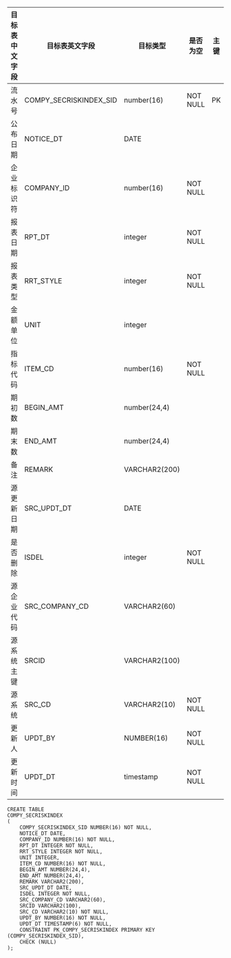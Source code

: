 <!--sec data-title="证券公司风险控制指标表" data-id="section0" data-show=true ces-->

| 目标表中文字段 | 目标表英文字段                | 目标类型          | 是否为空     | 主键   | 说明                                       |
| ------- | ---------------------- | ------------- | -------- | ---- | ---------------------------------------- |
| 流水号     | COMPY_SECRISKINDEX_SID | number(16)    | NOT NULL | PK   |                                          |
| 公布日期    | NOTICE_DT              | DATE          |          |      |                                          |
| 企业标识符   | COMPANY_ID             | number(16)    | NOT NULL |      |                                          |
| 报表日期    | RPT_DT                 | integer       | NOT NULL |      |                                          |
| 报表类型    | RRT_STYLE              | integer       | NOT NULL |      | select CONSTANTCODE from 数字常量表   where CONSTANTTYPE = 11 |
| 金额单位    | UNIT                   | integer       |          |      | select CONSTANTCODE from 数字常量表   where CONSTANTTYPE = 10 |
| 指标代码    | ITEM_CD                | number(16)    | NOT NULL |      | INDEX_ID FROM 金融类指标表 WHERE INDEX   = 2   |
| 期初数     | BEGIN_AMT              | number(24,4)  |          |      |                                          |
| 期末数     | END_AMT                | number(24,4)  |          |      |                                          |
| 备注      | REMARK                 | VARCHAR2(200) |          |      |                                          |
| 源更新日期   | SRC_UPDT_DT            | DATE          |          |      |                                          |
| 是否删除    | ISDEL                  | integer       | NOT NULL |      |                                          |
| 源企业代码   | SRC_COMPANY_CD         | VARCHAR2(60)  |          |      |                                          |
| 源系统主键   | SRCID                  | VARCHAR2(100) |          |      |                                          |
| 源系统     | SRC_CD                 | VARCHAR2(10)  | NOT NULL |      |                                          |
| 更新人     | UPDT_BY                | NUMBER(16)    | NOT NULL |      | USER_BASICINFO.USER_ID                   |
| 更新时间    | UPDT_DT                | timestamp     | NOT NULL |      |                                          |
<!--endsec-->

<!--sec data-title="DDL" data-id="section1" data-show=true ces-->

    CREATE TABLE
    COMPY_SECRISKINDEX
    (
        COMPY_SECRISKINDEX_SID NUMBER(16) NOT NULL,
        NOTICE_DT DATE,
        COMPANY_ID NUMBER(16) NOT NULL,
        RPT_DT INTEGER NOT NULL,
        RRT_STYLE INTEGER NOT NULL,
        UNIT INTEGER,
        ITEM_CD NUMBER(16) NOT NULL,
        BEGIN_AMT NUMBER(24,4),
        END_AMT NUMBER(24,4),
        REMARK VARCHAR2(200),
        SRC_UPDT_DT DATE,
        ISDEL INTEGER NOT NULL,
        SRC_COMPANY_CD VARCHAR2(60),
        SRCID VARCHAR2(100),
        SRC_CD VARCHAR2(10) NOT NULL,
        UPDT_BY NUMBER(16) NOT NULL,
        UPDT_DT TIMESTAMP(6) NOT NULL,
        CONSTRAINT PK_COMPY_SECRISKINDEX PRIMARY KEY (COMPY_SECRISKINDEX_SID),
        CHECK (NULL)
    );
<!--endsec-->

